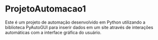 # ProjetoAutomacao1 
Este é um projeto de automação desenvolvido em Python utilizando a biblioteca PyAutoGUI para inserir dados em um site através de interações automáticas com a interface gráfica do usuário.

